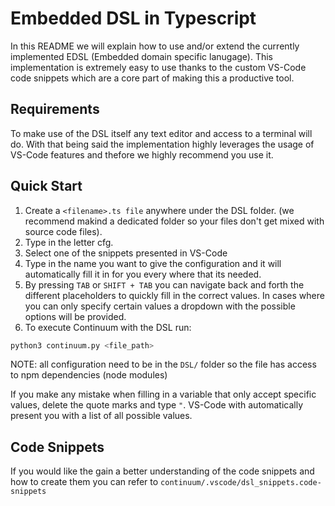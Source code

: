 # Embedded DSL in Typescript
In this README we will explain how to use and/or extend the currently implemented EDSL (Embedded domain specific lanugage).
This implementation is extremely easy to use thanks to the custom VS-Code code snippets which are a core part of making this a productive tool.

## Requirements
To make use of the DSL itself any text editor and access to a terminal will do. With that being said the implementation highly leverages the usage of VS-Code features and thefore we highly recommend you use it.


## Quick Start
1. Create a `<filename>.ts file` anywhere under the DSL folder. (we recommend makind a dedicated folder so your files don't get mixed with source code files).
2. Type in the letter cfg.
3. Select one of the snippets presented in VS-Code
4. Type in the name you want to give the configuration and it will automatically fill it in for you every where that its needed.
5. By pressing `TAB` or `SHIFT + TAB` you can navigate back and forth the different placeholders to quickly fill in the correct values. In cases where you can only specify certain values a dropdown with the possible options will be provided.
6. To execute Continuum with the DSL run:
```bash
python3 continuum.py <file_path>
```
NOTE: all configuration need to be in the `DSL/` folder so the file has access to npm dependencies (node modules)

If you make any mistake when filling in a variable that only accept specific values, delete the quote marks and type `"`. VS-Code with automatically present you with a list of all possible values.

## Code Snippets
If you would like the gain a better understanding of the code snippets and how to create them you can refer to `continuum/.vscode/dsl_snippets.code-snippets`




